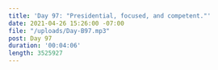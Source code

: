 ```yaml
---
title: 'Day 97: "Presidential, focused, and competent."'
date: 2021-04-26 15:26:00 -07:00
file: "/uploads/Day-B97.mp3"
post: Day 97
duration: '00:04:06'
length: 3525927
---
```


